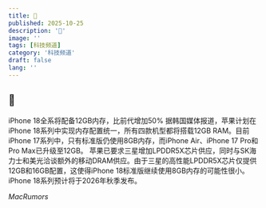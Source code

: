 ```yaml
---
title: 🍏
published: 2025-10-25
description: '🍏'
image: ''
tags: [科技频道]
category: '科技频道'
draft: false
lang: ''
---
```


## 🍏

iPhone 18全系将配备12GB内存，比前代增加50%
据韩国媒体报道，苹果计划在iPhone 18系列中实现内存配置统一，所有四款机型都将搭载12GB RAM。目前iPhone 17系列中，只有标准版仍使用8GB内存，而iPhone Air、iPhone 17 Pro和Pro Max已升级至12GB。
苹果已要求三星增加LPDDR5X芯片供应，同时与SK海力士和美光洽谈额外的移动DRAM供应。由于三星的高性能LPDDR5X芯片仅提供12GB和16GB配置，这使得iPhone 18标准版继续使用8GB内存的可能性很小。iPhone 18系列预计将于2026年秋季发布。

*MacRumors*
